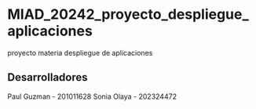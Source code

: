 # MIAD_20242_proyecto_despliegue_aplicaciones
proyecto materia despliegue de aplicaciones

## Desarrolladores
Paul Guzman - 201011628
Sonia Olaya - 202324472